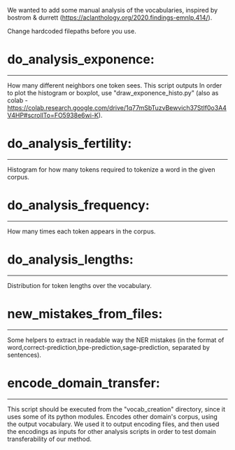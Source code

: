 We wanted to add some manual analysis of the vocabularies, inspired by bostrom & durrett (https://aclanthology.org/2020.findings-emnlp.414/).

Change hardcoded filepaths before you use.

# do_analysis_exponence:
------------------------
How many different neighbors one token sees.
This script outputs 
In order to plot the histogram or boxplot, use "draw_exponence_histo.py" (also as colab - https://colab.research.google.com/drive/1q77mSbTuzvBewvich37StIf0o3A4V4HP#scrollTo=FO5938e6wi-K).

# do_analysis_fertility:
------------------------
Histogram for how many tokens required to tokenize a word in the given corpus.

# do_analysis_frequency:
------------------------
How many times each token appears in the corpus.

# do_analysis_lengths:
----------------------
Distribution for token lengths over the vocabulary.

# new_mistakes_from_files:
--------------------------
Some helpers to extract in readable way the NER mistakes (in the format of word,correct-prediction,bpe-prediction,sage-prediction, separated by sentences).

# encode_domain_transfer:
-------------------------
This script should be executed from the "vocab_creation" directory, since it uses some of its python modules.
Encodes other domain's corpus, using the output vocabulary.
We used it to output encoding files, and then used the encodings as inputs for other analysis scripts in order to test domain transferability of our method.
